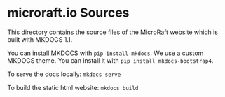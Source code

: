 # microraft.io Sources

This directory contains the source files of the MicroRaft website which is
built with MKDOCS 1.1.

You can install MKDOCS with `pip install mkdocs`. We use a custom MKDOCS theme. 
You can install it with `pip install mkdocs-bootstrap4`. 

To serve the docs locally: `mkdocs serve`

To build the static html website: `mkdocs build`
